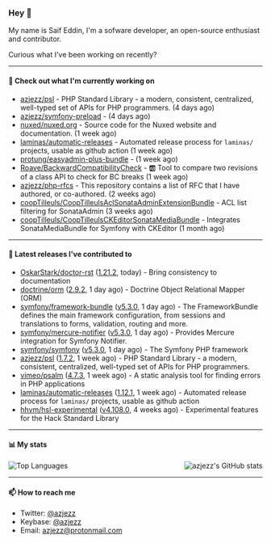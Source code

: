 ### Hey 👋

My name is Saif Eddin, I'm a sofware developer, an open-source enthusiast and contributor.

Curious what I've been working on recently?

---

#### 👷 Check out what I'm currently working on

- [azjezz/psl](https://github.com/azjezz/psl) - PHP Standard Library - a modern, consistent, centralized, well-typed set of APIs for PHP programmers. (4 days ago)
- [azjezz/symfony-preload](https://github.com/azjezz/symfony-preload) -  (4 days ago)
- [nuxed/nuxed.org](https://github.com/nuxed/nuxed.org) - Source code for the Nuxed website and documentation. (1 week ago)
- [laminas/automatic-releases](https://github.com/laminas/automatic-releases) - Automated release process for `laminas/` projects, usable as github action (1 week ago)
- [protung/easyadmin-plus-bundle](https://github.com/protung/easyadmin-plus-bundle) -  (1 week ago)
- [Roave/BackwardCompatibilityCheck](https://github.com/Roave/BackwardCompatibilityCheck) - :ab: Tool to compare two revisions of a class API to check for BC breaks (1 week ago)
- [azjezz/php-rfcs](https://github.com/azjezz/php-rfcs) - This repository contains a list of RFC that I have authored, or co-authored. (2 weeks ago)
- [coopTilleuls/CoopTilleulsAclSonataAdminExtensionBundle](https://github.com/coopTilleuls/CoopTilleulsAclSonataAdminExtensionBundle) - ACL list filtering for SonataAdmin (3 weeks ago)
- [coopTilleuls/CoopTilleulsCKEditorSonataMediaBundle](https://github.com/coopTilleuls/CoopTilleulsCKEditorSonataMediaBundle) - Integrates SonataMediaBundle for Symfony with CKEditor (1 month ago)

---

#### 🔭 Latest releases I've contributed to

- [OskarStark/doctor-rst](https://github.com/OskarStark/doctor-rst) ([1.21.2](https://github.com/OskarStark/doctor-rst/releases/tag/1.21.2), today) - Bring consistency to documentation
- [doctrine/orm](https://github.com/doctrine/orm) ([2.9.2](https://github.com/doctrine/orm/releases/tag/2.9.2), 1 day ago) - Doctrine Object Relational Mapper (ORM)
- [symfony/framework-bundle](https://github.com/symfony/framework-bundle) ([v5.3.0](https://github.com/symfony/framework-bundle/releases/tag/v5.3.0), 1 day ago) - The FrameworkBundle defines the main framework configuration, from sessions and translations to forms, validation, routing and more.
- [symfony/mercure-notifier](https://github.com/symfony/mercure-notifier) ([v5.3.0](https://github.com/symfony/mercure-notifier/releases/tag/v5.3.0), 1 day ago) - Provides Mercure integration for Symfony Notifier.
- [symfony/symfony](https://github.com/symfony/symfony) ([v5.3.0](https://github.com/symfony/symfony/releases/tag/v5.3.0), 1 day ago) - The Symfony PHP framework
- [azjezz/psl](https://github.com/azjezz/psl) ([1.7.2](https://github.com/azjezz/psl/releases/tag/1.7.2), 1 week ago) - PHP Standard Library - a modern, consistent, centralized, well-typed set of APIs for PHP programmers.
- [vimeo/psalm](https://github.com/vimeo/psalm) ([4.7.3](https://github.com/vimeo/psalm/releases/tag/4.7.3), 1 week ago) - A static analysis tool for finding errors in PHP applications
- [laminas/automatic-releases](https://github.com/laminas/automatic-releases) ([1.12.1](https://github.com/laminas/automatic-releases/releases/tag/1.12.1), 1 week ago) - Automated release process for `laminas/` projects, usable as github action
- [hhvm/hsl-experimental](https://github.com/hhvm/hsl-experimental) ([v4.108.0](https://github.com/hhvm/hsl-experimental/releases/tag/v4.108.0), 4 weeks ago) - Experimental features for the Hack Standard Library

---

#### 📊 My stats

<img align="right" alt="azjezz's GitHub stats" src="https://github-readme-stats.vercel.app/api?username=azjezz&count_private=1&show_icons=true&" />

![Top Languages](https://github-readme-stats.vercel.app/api/top-langs/?username=azjezz)

---

#### 📫 How to reach me

- Twitter: [@azjezz](https://twitter.com/azjezz)
- Keybase: [@azjezz](https://keybase.io/azjezz)
- Email: [azjezz@protonmail.com](mailto://azjezz@protonmail.com)
